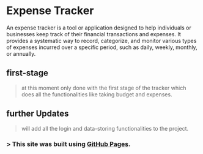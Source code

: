 # Expense Tracker 
An expense tracker is a tool or application designed to help individuals or businesses keep track of their financial transactions and expenses. It provides a systematic way to record, categorize, and monitor various types of expenses incurred over a specific period, such as daily, weekly, monthly, or annually.
## first-stage
> at this moment only done with the first stage of the tracker which does all the functionalities like taking budget and expenses. 
## further Updates
> will add all the login and data-storing functionalities to the project. 


### > This site was built using [GitHub Pages](https://pages.github.com/).
